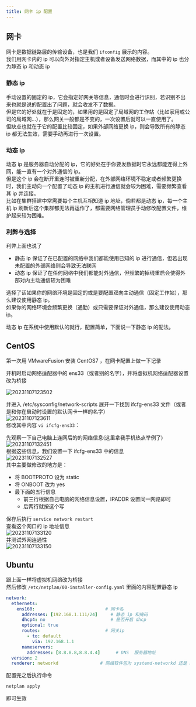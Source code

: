```yaml
---
title: 网卡 ip 配置
---
```


## 网卡

网卡是数据链路层的传输设备，也是我们 `ifconfig` 展示的内容。  
我们用网卡内的 ip 可以向外对指定主机或者设备发送网络数据，而其中的 ip 也分为静态 ip 和动态 ip

### 静态 ip

手动设置的固定的 ip，它会指定好网关等信息，通信时会进行识别，若识别不出来也就是说的配置出了问题，就会收发不了数据。  
但是它的好处就在于是固定的，如果用的是固定了局域网的工作站（比如家用或公司的局域网...），那么网关一般都是不变的，一次设置后就可以一直使用了。  
但缺点也就在于它的配置比较固定，如果外部网络更换 ip，则会导致所有的静态 ip 都无法生效，需要手动再进行一次设置。

### 动态 ip

动态 ip 是服务器自动分配的 ip，它的好处在于你要发数据时它永远都能连得上外网，能一直有一个对外通信的 ip。  
但是这个 ip 会在断开重连时被重新分配，在外部网络环境不稳定或者频繁更换时，我们主动向一个配置了动态 ip 的主机进行通信就会较为困难，需要频繁查看其 ip 并连接。  
比如在集群搭建中常需要每个主机互相知道 ip 地址，倘若都是动态 ip，每一个主机 ip 刷新后这个集群都无法再运作了，都需要网络管理员手动修改配置文件，维护起来较为困难。

### 利弊与选择

利弊上面也说了
- 静态 ip 保证了在已配置的网络中我们都能使用已知的 ip 进行通信，但若出现未配置的外部网络则会导致无法联网
- 动态 ip 保证了在任何网络中我们都能对外通信，但频繁的掉线重启会使得外部对内主动通信较为困难

选择了话如果你的网络环境是固定的或是要配置双向主动通信（固定工作站），那么建议使用静态 ip。  
如果你的网络环境会频繁更换（通勤）或只需要保证对外通信，那么建议使用动态 ip。

动态 ip 在系统中使用默认的就行，配置简单，下面说一下静态 ip 的配法。

## CentOS

第一次用 VMwareFusion 安装 CentOS7 ，在网卡配置上做一下记录  

开机时启动网络适配器中的 ens33（或者别的名字），并将虚拟机网络适配器设置改为桥接  

![20231107123502](https://cr-demo-blog-1308117710.cos.ap-nanjing.myqcloud.com/chivas-regal/20231107123502.png)  

并进入 /etc/sysconfig/network-scripts 展开一下找到 ifcfg-ens33 文件（或者是和你在启动时设置的默认网卡一样的名字）  
![20231107123611](https://cr-demo-blog-1308117710.cos.ap-nanjing.myqcloud.com/chivas-regal/20231107123611.png)  
修改其中内容 `vi ifcfg-ens33`：     

先观察一下自己电脑上连网后的的网络信息(这里拿我手机热点举例了)  
![20231107132451](https://cr-demo-blog-1308117710.cos.ap-nanjing.myqcloud.com/chivas-regal/20231107132451.png)    
根据这些信息，我们设置一下 ifcfg-ens33 中的信息  
![20231107132527](https://cr-demo-blog-1308117710.cos.ap-nanjing.myqcloud.com/chivas-regal/20231107132527.png)    
其中主要做修改的地方是：
- 将 BOOTPROTO 设为 static
- 将 ONBOOT 改为 yes 
- 最下面的五行信息
  - 前三行根据自己电脑的网络信息设置，IPADDR 设置同一网路即可
  - 后两行就按这个写

保存后执行 `service network restart`  
查看这个网口的 ip 地址信息  
![20231107133120](https://cr-demo-blog-1308117710.cos.ap-nanjing.myqcloud.com/chivas-regal/20231107133120.png)  
并测试外网连通性  
![20231107133150](https://cr-demo-blog-1308117710.cos.ap-nanjing.myqcloud.com/chivas-regal/20231107133150.png)

## Ubuntu

跟上面一样将虚拟机网络改为桥接  
然后修改 `/etc/netplan/00-installer-config.yaml` 里面的内容配置静态 ip  

```yaml
network:
  ethernets:
    ens160:                           # 网卡名
      addresses: [192.168.1.111/24]     # 静态 ip 和掩码
      dhcp4: no                         # 是否开启 dhcp
      optional: true
      routes:                         # 网关ip
        - to: default
          via: 192.168.1.1
      nameservers:
        addresses: [8.8.8.8,8.8.4.4]      # DNS  服务器地址
  version: 2
  renderer: networkd                # 网络软件包为 systemd-networkd 还是 Network Manager
```

配置完之后执行命令   

```sh
netplan apply
```

即可生效